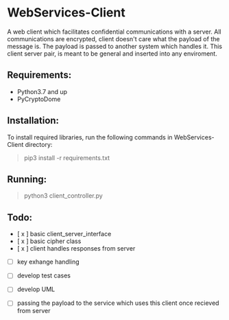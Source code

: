 
# WebServices-Client

A web client which facilitates confidential communications with a server.
All communications are encrypted, client doesn't care what the payload of the message is.
The payload is passed to another system which handles it. This client server pair, is meant
to be general and inserted into any enviroment.

## Requirements:

 - Python3.7 and up
 - PyCryptoDome

## Installation:

 To install required libraries, run the following commands in WebServices-Client directory:
    

> pip3 install -r requirements.txt

## Running:
> python3 client_controller.py

## Todo:
 - [ x ] basic client_server_interface
 - [ x ] basic cipher class
 - [ x ] client handles responses from server
 - [ ] key exhange handling
 - [ ] develop test cases
 - [ ] develop UML
 - [ ] passing the payload to the service which uses this client once recieved from server

